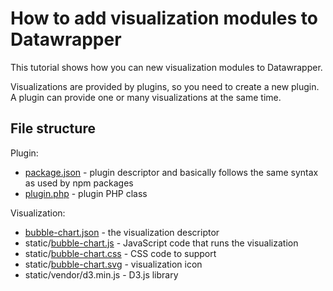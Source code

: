 
# How to add visualization modules to Datawrapper

This tutorial shows how you can new visualization modules to Datawrapper.

Visualizations are provided by plugins, so you need to create a new plugin. A plugin can provide one or many visualizations at the same time.

## File structure

Plugin:

* [package.json](package.json) - plugin descriptor and basically follows the same syntax as used by npm packages
* [plugin.php](plugin.php) - plugin PHP class

Visualization:

* [bubble-chart.json](bubble-chart.json) - the visualization descriptor
* static/[bubble-chart.js](static/bubble-chart.js) - JavaScript code that runs the visualization
* static/[bubble-chart.css](static/bubble-chart.css) - CSS code to support
* static/[bubble-chart.svg](static/bubble-chart.svg) - visualization icon
* static/vendor/d3.min.js - D3.js library
